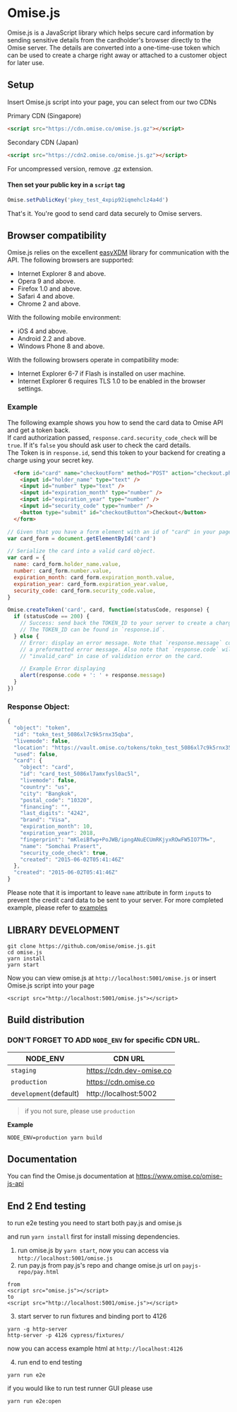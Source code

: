 # Omise.js

Omise.js is a JavaScript library which helps secure card information by sending sensitive details from the cardholder's browser directly to the Omise server. The details are converted into a one-time-use token which can be used to create a charge right away or attached to a customer object for later use.

## Setup

Insert Omise.js script into your page, you can select from our two CDNs

Primary CDN (Singapore)

```html
<script src="https://cdn.omise.co/omise.js.gz"></script>
```

Secondary CDN (Japan)

```html
<script src="https://cdn2.omise.co/omise.js.gz"></script>
```

For uncompressed version, remove .gz extension.

#### Then set your public key in a `script` tag

```js
Omise.setPublicKey('pkey_test_4xpip92iqmehclz4a4d')
```

That's it. You're good to send card data securely to Omise servers.

## Browser compatibility

Omise.js relies on the excellent [easyXDM](https://github.com/oyvindkinsey/easyXDM) library for communication with the API. The following browsers are supported:

- Internet Explorer 8 and above.
- Opera 9 and above.
- Firefox 1.0 and above.
- Safari 4 and above.
- Chrome 2 and above.

With the following mobile environment:

- iOS 4 and above.
- Android 2.2 and above.
- Windows Phone 8 and above.

With the following browsers operate in compatibility mode:

- Internet Explorer 6-7 if Flash is installed on user machine.
- Internet Explorer 6 requires TLS 1.0 to be enabled in the browser settings.

### Example

The following example shows you how to send the card data to Omise API and get a token back.  
If card authorization passed, `response.card.security_code_check` will be `true`. If it's `false` you should ask user to check the card details.  
The Token is in `response.id`, send this token to your backend for creating a charge using your secret key.

```html
  <form id="card" name="checkoutForm" method="POST" action="checkout.php">
    <input id="holder_name" type="text" />
    <input id="number" type="text" />
    <input id="expiration_month" type="number" />
    <input id="expiration_year" type="number" />
    <input id="security_code" type="number" />
    <button type="submit" id="checkoutButton">Checkout</button>
  </form>
```

```js
// Given that you have a form element with an id of "card" in your page.
var card_form = document.getElementById('card')

// Serialize the card into a valid card object.
var card = {
  name: card_form.holder_name.value,
  number: card_form.number.value,
  expiration_month: card_form.expiration_month.value,
  expiration_year: card_form.expiration_year.value,
  security_code: card_form.security_code.value,
}

Omise.createToken('card', card, function(statusCode, response) {
  if (statusCode == 200) {
    // Success: send back the TOKEN_ID to your server to create a charge.
    // The TOKEN_ID can be found in `response.id`.
  } else {
    // Error: display an error message. Note that `response.message` contains
    // a preformatted error message. Also note that `response.code` will be
    // "invalid_card" in case of validation error on the card.

    // Example Error displaying
    alert(response.code + ': ' + response.message)
  }
})
```

### Response Object:

```js
{
  "object": "token",
  "id": "tokn_test_5086xl7c9k5rnx35qba",
  "livemode": false,
  "location": "https://vault.omise.co/tokens/tokn_test_5086xl7c9k5rnx35qba",
  "used": false,
  "card": {
    "object": "card",
    "id": "card_test_5086xl7amxfysl0ac5l",
    "livemode": false,
    "country": "us",
    "city": "Bangkok",
    "postal_code": "10320",
    "financing": "",
    "last_digits": "4242",
    "brand": "Visa",
    "expiration_month": 10,
    "expiration_year": 2018,
    "fingerprint": "mKleiBfwp+PoJWB/ipngANuECUmRKjyxROwFW5IO7TM=",
    "name": "Somchai Prasert",
    "security_code_check": true,
    "created": "2015-06-02T05:41:46Z"
  },
  "created": "2015-06-02T05:41:46Z"
}
```

Please note that it is important to leave `name` attribute in form `input`s to prevent the credit card data to be sent to your server. For more completed example, please refer to [examples](https://github.com/omise/examples/tree/master/omise.js)

## LIBRARY DEVELOPMENT

```
git clone https://github.com/omise/omise.js.git
cd omise.js
yarn install
yarn start
```

Now you can view omise.js at `http://localhost:5001/omise.js` or insert Omise.js script into your page

```
<script src="http://localhost:5001/omise.js"></script>
```

## Build distribution

### DON'T FORGET TO ADD `NODE_ENV` for specific CDN URL.

| NODE_ENV               | CDN URL                  |
| ---------------------- | ------------------------ |
| `staging`              | https://cdn.dev-omise.co |
| `production`           | https://cdn.omise.co     |
| `development`(default) | http://localhost:5002    |

> if you not sure, please use `production`

**Example**

```shell
NODE_ENV=production yarn build
```

## Documentation

You can find the Omise.js documentation at https://www.omise.co/omise-js-api

## End 2 End testing

to run e2e testing you need to start both pay.js and omise.js

and run `yarn install` first for install missing dependencies.

1.  run omise.js by `yarn start`, now you can access via `http://localhost:5001/omise.js`
2.  run pay.js from pay.js's repo and change omise.js url on `payjs-repo/pay.html`

```
from
<script src="omise.js"></script>
to
<script src="http://localhost:5001/omise.js"></script>
```

3.  start server to run fixtures and binding port to 4126

```
yarn -g http-server
http-server -p 4126 cypress/fixtures/
```

now you can access example html at `http://localhost:4126`

4.  run end to end testing

```
yarn run e2e
```

if you would like to run test runner GUI please use

```
yarn run e2e:open
```
